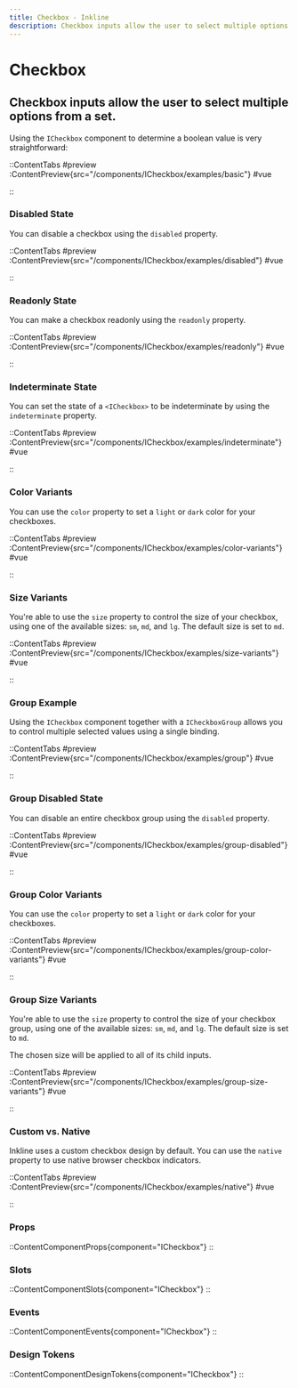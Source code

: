 ```yaml
---
title: Checkbox - Inkline
description: Checkbox inputs allow the user to select multiple options from a set. 
---
```


# Checkbox
## Checkbox inputs allow the user to select multiple options from a set. 

Using the `ICheckbox` component to determine a boolean value is very straightforward:

::ContentTabs
#preview
:ContentPreview{src="/components/ICheckbox/examples/basic"}
#vue
<!-- Autodocs{src="@inkline/inkline/components/ICheckbox/examples/basic.raw.vue" lang="vue"} -->
::

### Disabled State

You can disable a checkbox using the `disabled` property.

::ContentTabs
#preview
:ContentPreview{src="/components/ICheckbox/examples/disabled"}
#vue
<!-- Autodocs{src="@inkline/inkline/components/ICheckbox/examples/disabled.raw.vue" lang="vue"} -->
::

### Readonly State

You can make a checkbox readonly using the `readonly` property.

::ContentTabs
#preview
:ContentPreview{src="/components/ICheckbox/examples/readonly"}
#vue
<!-- Autodocs{src="@inkline/inkline/components/ICheckbox/examples/readonly.raw.vue" lang="vue"} -->
::

### Indeterminate State
You can set the state of a `<ICheckbox>` to be indeterminate by using the `indeterminate` property. 

::ContentTabs
#preview
:ContentPreview{src="/components/ICheckbox/examples/indeterminate"}
#vue
<!-- Autodocs{src="@inkline/inkline/components/ICheckbox/examples/indeterminate.raw.vue" lang="vue"} -->
::

### Color Variants
You can use the `color` property to set a `light` or `dark` color for your checkboxes.

::ContentTabs
#preview
:ContentPreview{src="/components/ICheckbox/examples/color-variants"}
#vue
<!-- Autodocs{src="@inkline/inkline/components/ICheckbox/examples/color-variants.raw.vue" lang="vue"} -->
::


### Size Variants
You're able to use the `size` property to control the size of your checkbox, using one of the available sizes: `sm`, `md`, and `lg`. The default size is set to `md`. 

::ContentTabs
#preview
:ContentPreview{src="/components/ICheckbox/examples/size-variants"}
#vue
<!-- Autodocs{src="@inkline/inkline/components/ICheckbox/examples/size-variants.raw.vue" lang="vue"} -->
::

### Group Example
Using the `ICheckbox` component together with a `ICheckboxGroup` allows you to control multiple selected values using a single binding.

::ContentTabs
#preview
:ContentPreview{src="/components/ICheckbox/examples/group"}
#vue
<!-- Autodocs{src="@inkline/inkline/components/ICheckbox/examples/group.raw.vue" lang="vue"} -->
::

### Group Disabled State
You can disable an entire checkbox group using the `disabled` property.

::ContentTabs
#preview
:ContentPreview{src="/components/ICheckbox/examples/group-disabled"}
#vue
<!-- Autodocs{src="@inkline/inkline/components/ICheckbox/examples/group-disabled.raw.vue" lang="vue"} -->
::


### Group Color Variants
You can use the `color` property to set a `light` or `dark` color for your checkboxes.

::ContentTabs
#preview
:ContentPreview{src="/components/ICheckbox/examples/group-color-variants"}
#vue
<!-- Autodocs{src="@inkline/inkline/components/ICheckbox/examples/group-color-variants.raw.vue" lang="vue"} -->
::

### Group Size Variants
You're able to use the `size` property to control the size of your checkbox group, using one of the available sizes: `sm`, `md`, and `lg`. The default size is set to `md`. 

The chosen size will be applied to all of its child inputs.

::ContentTabs
#preview
:ContentPreview{src="/components/ICheckbox/examples/group-size-variants"}
#vue
<!-- Autodocs{src="@inkline/inkline/components/ICheckbox/examples/group-size-variants.raw.vue" lang="vue"} -->
::

### Custom vs. Native
Inkline uses a custom checkbox design by default. You can use the `native` property to use native browser checkbox indicators.

::ContentTabs
#preview
:ContentPreview{src="/components/ICheckbox/examples/native"}
#vue
<!-- Autodocs{src="@inkline/inkline/components/ICheckbox/examples/native.raw.vue" lang="vue"} -->
::


### Props
::ContentComponentProps{component="ICheckbox"}
::

### Slots
::ContentComponentSlots{component="ICheckbox"}
::

### Events
::ContentComponentEvents{component="ICheckbox"}
::

### Design Tokens
::ContentComponentDesignTokens{component="ICheckbox"}
::
